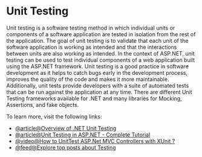 # Unit Testing

Unit testing is a software testing method in which individual units or components of a software application are tested in isolation from the rest of the application. The goal of unit testing is to validate that each unit of the software application is working as intended and that the interactions between units are also working as intended. In the context of ASP.NET, unit testing can be used to test individual components of a web application built using the ASP.NET framework. Unit testing is a good practice in software development as it helps to catch bugs early in the development process, improves the quality of the code and makes it more maintainable. Additionally, unit tests provide developers with a suite of automated tests that can be run against the application at any time. There are different Unit Testing frameworks available for .NET and many libraries for Mocking, Assertions, and fake objects.

To learn more, visit the following links:

- [@article@Overview of .NET Unit Testing](https://www.toptal.com/dot-net/dotnet-unit-testing-tutorial)
- [@article@Unit Testing in ASP.NET - Complete Tutorial](https://www.guru99.com/asp-net-unit-testing-project.html)
- [@video@How to UnitTest ASP.Net MVC Controllers with XUnit ?](https://www.youtube.com/watch?v=VtPosbYAhD8)
- [@feed@Explore top posts about Testing](https://app.daily.dev/tags/testing?ref=roadmapsh)
